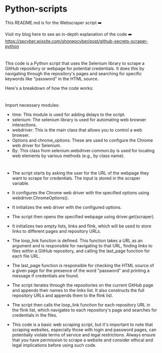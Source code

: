 # Python-scripts
This README.md is for the Webscraper script ➡️

Visit my blog here to see an in-depth explanation of the code ➡️ https://spcyber.wixsite.com/shonepcyber/post/github-secrets-scraper-python
#
This code is a Python script that uses the Selenium library to scrape a GitHub repository or webpage for potential credentials. It does this by navigating through the repository's pages and searching for specific keywords like "password" in the HTML source.

Here's a breakdown of how the code works:
#
#
Import necessary modules:

- time: This module is used for adding delays to the script.
- selenium: The selenium library is used for automating web browser interactions.
- webdriver: This is the main class that allows you to control a web browser.
- Options and chrome_options: These are used to configure the Chrome web driver for Selenium.
- By: This class from selenium.webdriver.common.by is used for locating web elements by various methods (e.g., by class name).
#
#
- The script starts by asking the user for the URL of the webpage they want to scrape for credentials. The input is stored in the scraper variable.

- It configures the Chrome web driver with the specified options using webdriver.ChromeOptions().

- It initializes the web driver with the configured options.

- The script then opens the specified webpage using driver.get(scraper).

- It initializes two empty lists, links and flink, which will be used to store links to different pages and repository URLs.

- The loop_link function is defined. This function takes a URL as an argument and is responsible for navigating to that URL, finding links to files within a GitHub repository, and calling the last_page function for each file URL.

- The last_page function is responsible for checking the HTML source of a given page for the presence of the word "password" and printing a message if credentials are found.

- The script iterates through the repositories on the current GitHub page and appends their names to the links list. It also constructs the full repository URLs and appends them to the flink list.

- The script then calls the loop_link function for each repository URL in the flink list, which navigates to each repository's page and searches for credentials in the files.

- This code is a basic web scraping script, but it's important to note that scraping websites, especially those with login and password pages, can potentially violate terms of service and legal restrictions. Always ensure that you have permission to scrape a website and consider ethical and legal implications before using such code.
